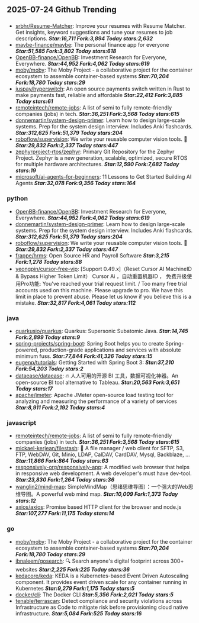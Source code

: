 ## 2025-07-24 Github Trending

### 
* [srbhr/Resume-Matcher](https://github.com/srbhr/Resume-Matcher): Improve your resumes with Resume Matcher. Get insights, keyword suggestions and tune your resumes to job descriptions. ***Star:16,711 Fork:3,894 Today stars:2,632***
* [maybe-finance/maybe](https://github.com/maybe-finance/maybe): The personal finance app for everyone ***Star:51,585 Fork:3,802 Today stars:618***
* [OpenBB-finance/OpenBB](https://github.com/OpenBB-finance/OpenBB): Investment Research for Everyone, Everywhere. ***Star:44,952 Fork:4,062 Today stars:619***
* [moby/moby](https://github.com/moby/moby): The Moby Project - a collaborative project for the container ecosystem to assemble container-based systems ***Star:70,204 Fork:18,780 Today stars:29***
* [juspay/hyperswitch](https://github.com/juspay/hyperswitch): An open source payments switch written in Rust to make payments fast, reliable and affordable ***Star:22,412 Fork:3,885 Today stars:61***
* [remoteintech/remote-jobs](https://github.com/remoteintech/remote-jobs): A list of semi to fully remote-friendly companies (jobs) in tech. ***Star:36,251 Fork:3,568 Today stars:615***
* [donnemartin/system-design-primer](https://github.com/donnemartin/system-design-primer): Learn how to design large-scale systems. Prep for the system design interview. Includes Anki flashcards. ***Star:312,625 Fork:51,379 Today stars:204***
* [roboflow/supervision](https://github.com/roboflow/supervision): We write your reusable computer vision tools. 💜 ***Star:29,832 Fork:2,337 Today stars:447***
* [zephyrproject-rtos/zephyr](https://github.com/zephyrproject-rtos/zephyr): Primary Git Repository for the Zephyr Project. Zephyr is a new generation, scalable, optimized, secure RTOS for multiple hardware architectures. ***Star:12,590 Fork:7,682 Today stars:19***
* [microsoft/ai-agents-for-beginners](https://github.com/microsoft/ai-agents-for-beginners): 11 Lessons to Get Started Building AI Agents ***Star:32,078 Fork:9,356 Today stars:164***

### python
* [OpenBB-finance/OpenBB](https://github.com/OpenBB-finance/OpenBB): Investment Research for Everyone, Everywhere. ***Star:44,952 Fork:4,062 Today stars:619***
* [donnemartin/system-design-primer](https://github.com/donnemartin/system-design-primer): Learn how to design large-scale systems. Prep for the system design interview. Includes Anki flashcards. ***Star:312,625 Fork:51,379 Today stars:204***
* [roboflow/supervision](https://github.com/roboflow/supervision): We write your reusable computer vision tools. 💜 ***Star:29,832 Fork:2,337 Today stars:447***
* [frappe/hrms](https://github.com/frappe/hrms): Open Source HR and Payroll Software ***Star:3,215 Fork:1,278 Today stars:88***
* [yeongpin/cursor-free-vip](https://github.com/yeongpin/cursor-free-vip): [Support 0.49.x]（Reset Cursor AI MachineID & Bypass Higher Token Limit） Cursor Ai ，自动重置机器ID ， 免费升级使用Pro功能: You've reached your trial request limit. / Too many free trial accounts used on this machine. Please upgrade to pro. We have this limit in place to prevent abuse. Please let us know if you believe this is a mistake. ***Star:32,817 Fork:4,061 Today stars:112***

### java
* [quarkusio/quarkus](https://github.com/quarkusio/quarkus): Quarkus: Supersonic Subatomic Java. ***Star:14,745 Fork:2,899 Today stars:9***
* [spring-projects/spring-boot](https://github.com/spring-projects/spring-boot): Spring Boot helps you to create Spring-powered, production-grade applications and services with absolute minimum fuss. ***Star:77,844 Fork:41,326 Today stars:15***
* [eugenp/tutorials](https://github.com/eugenp/tutorials): Getting Started with Spring Boot 3: ***Star:37,210 Fork:54,203 Today stars:2***
* [dataease/dataease](https://github.com/dataease/dataease): 🔥 人人可用的开源 BI 工具，数据可视化神器。An open-source BI tool alternative to Tableau. ***Star:20,563 Fork:3,651 Today stars:17***
* [apache/jmeter](https://github.com/apache/jmeter): Apache JMeter open-source load testing tool for analyzing and measuring the performance of a variety of services ***Star:8,911 Fork:2,192 Today stars:4***

### javascript
* [remoteintech/remote-jobs](https://github.com/remoteintech/remote-jobs): A list of semi to fully remote-friendly companies (jobs) in tech. ***Star:36,251 Fork:3,568 Today stars:615***
* [mickael-kerjean/filestash](https://github.com/mickael-kerjean/filestash): 📁 A file manager / web client for SFTP, S3, FTP, WebDAV, Git, Minio, LDAP, CalDAV, CardDAV, Mysql, Backblaze, ... ***Star:11,866 Fork:864 Today stars:63***
* [responsively-org/responsively-app](https://github.com/responsively-org/responsively-app): A modified web browser that helps in responsive web development. A web developer's must have dev-tool. ***Star:23,830 Fork:1,264 Today stars:36***
* [wanglin2/mind-map](https://github.com/wanglin2/mind-map): SimpleMindMap（思绪思维导图）：一个强大的Web思维导图。A powerful web mind map. ***Star:10,009 Fork:1,373 Today stars:12***
* [axios/axios](https://github.com/axios/axios): Promise based HTTP client for the browser and node.js ***Star:107,277 Fork:11,175 Today stars:14***

### go
* [moby/moby](https://github.com/moby/moby): The Moby Project - a collaborative project for the container ecosystem to assemble container-based systems ***Star:70,204 Fork:18,780 Today stars:29***
* [ibnaleem/gosearch](https://github.com/ibnaleem/gosearch): 🔍 Search anyone's digital footprint across 300+ websites ***Star:2,225 Fork:225 Today stars:36***
* [kedacore/keda](https://github.com/kedacore/keda): KEDA is a Kubernetes-based Event Driven Autoscaling component. It provides event driven scale for any container running in Kubernetes ***Star:9,279 Fork:1,175 Today stars:5***
* [docker/cli](https://github.com/docker/cli): The Docker CLI ***Star:5,356 Fork:2,021 Today stars:5***
* [tenable/terrascan](https://github.com/tenable/terrascan): Detect compliance and security violations across Infrastructure as Code to mitigate risk before provisioning cloud native infrastructure. ***Star:5,084 Fork:525 Today stars:16***
